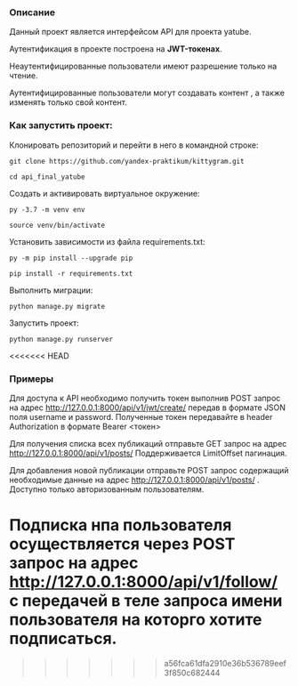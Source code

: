 ### Описание
Данный проект является интерфейсом API для проекта yatube.

Аутентификация в проекте построена на **JWT-токенах**.

Неаутентифицированные пользователи имеют разрешение только на чтение.

Аутентифицированные пользователи могут создавать контент , а также изменять только свой контент.


### Как запустить проект:

Клонировать репозиторий и перейти в него в командной строке:

```
git clone https://github.com/yandex-praktikum/kittygram.git
```

```
cd api_final_yatube
```

Cоздать и активировать виртуальное окружение:

```
py -3.7 -m venv env
```

```
source venv/bin/activate
```

Установить зависимости из файла requirements.txt:

```
py -m pip install --upgrade pip
```

```
pip install -r requirements.txt
```

Выполнить миграции:

```
python manage.py migrate
```

Запустить проект:

```
python manage.py runserver
```
<<<<<<< HEAD

### Примеры
Для доступа к API необходимо получить токен выполнив POST запрос на адрес http://127.0.0.1:8000/api/v1/jwt/create/
передав в формате JSON поля username и password.
Полученные токен передавайте в header Authorization в формате Bearer <токен>

Для получения списка всех публикаций отправьте GET запрос на адрес http://127.0.0.1:8000/api/v1/posts/
Поддерживается LimitOffset пагинация.

Для добавления новой публикации отправьте POST запрос содержащий необходимые данные
на адрес http://127.0.0.1:8000/api/v1/posts/ . Доступно только авторизованным пользователям.

Подписка нпа пользователя осуществляется через POST запрос на адрес http://127.0.0.1:8000/api/v1/follow/
с передачей в теле запроса имени пользователя на которго хотите подписаться.
=======
>>>>>>> a56fca61dfa2910e36b536789eef3f850c682444
